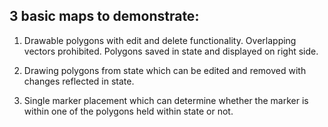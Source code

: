 ## 3 basic maps to demonstrate:
1) Drawable polygons with edit and delete functionality. Overlapping
vectors prohibited. Polygons saved in state and displayed on right side.

2) Drawing polygons from state which can be edited and removed with
changes reflected in state.

3) Single marker placement which can determine whether the marker is
within one of the polygons held within state or not.